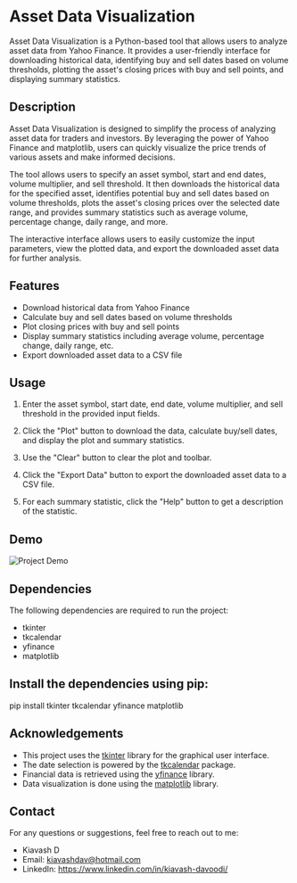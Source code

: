 # Asset Data Visualization

Asset Data Visualization is a Python-based tool that allows users to analyze asset data from Yahoo Finance. It provides a user-friendly interface for downloading historical data, identifying buy and sell dates based on volume thresholds, plotting the asset's closing prices with buy and sell points, and displaying summary statistics.

## Description

Asset Data Visualization is designed to simplify the process of analyzing asset data for traders and investors. By leveraging the power of Yahoo Finance and matplotlib, users can quickly visualize the price trends of various assets and make informed decisions.

The tool allows users to specify an asset symbol, start and end dates, volume multiplier, and sell threshold. It then downloads the historical data for the specified asset, identifies potential buy and sell dates based on volume thresholds, plots the asset's closing prices over the selected date range, and provides summary statistics such as average volume, percentage change, daily range, and more.

The interactive interface allows users to easily customize the input parameters, view the plotted data, and export the downloaded asset data for further analysis.

## Features

- Download historical data from Yahoo Finance
- Calculate buy and sell dates based on volume thresholds
- Plot closing prices with buy and sell points
- Display summary statistics including average volume, percentage change, daily range, etc.
- Export downloaded asset data to a CSV file

## Usage

1. Enter the asset symbol, start date, end date, volume multiplier, and sell threshold in the provided input fields.

2. Click the "Plot" button to download the data, calculate buy/sell dates, and display the plot and summary statistics.

3. Use the "Clear" button to clear the plot and toolbar.

4. Click the "Export Data" button to export the downloaded asset data to a CSV file.

5. For each summary statistic, click the "Help" button to get a description of the statistic.

## Demo

![Project Demo](demo.gif)

## Dependencies

The following dependencies are required to run the project:

- tkinter
- tkcalendar
- yfinance
- matplotlib

## Install the dependencies using pip:

pip install tkinter tkcalendar yfinance matplotlib

## Acknowledgements

- This project uses the [tkinter](https://docs.python.org/3/library/tkinter.html) library for the graphical user interface.
- The date selection is powered by the [tkcalendar](https://github.com/j4321/tkcalendar) package.
- Financial data is retrieved using the [yfinance](https://pypi.org/project/yfinance/) library.
- Data visualization is done using the [matplotlib](https://matplotlib.org/) library.

## Contact

For any questions or suggestions, feel free to reach out to me:

- Kiavash D
- Email: kiavashdav@hotmail.com
- LinkedIn: https://www.linkedin.com/in/kiavash-davoodi/
